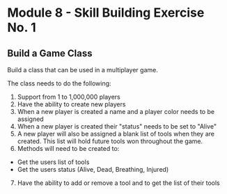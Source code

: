 # Module 8 - Skill Building Exercise No. 1

## Build a Game Class

Build a class that can be used in a multiplayer game. 

The class needs to do the following:

1. Support from 1 to 1,000,000 players
2. Have the ability to create new players
3. When a new player is created a name and a player color needs to be assigned
4. When a new player is created their "status" needs to be set to "Alive"
5. A new player will also be assigned a blank list of tools when they are created. This list will hold future tools won throughout the game.
6. Methods will need to be created to:
  - Get the users list of tools
  - Get the users status (Alive, Dead, Breathing, Injured)
7. Have the ability to add or remove a tool and to get the list of their tools